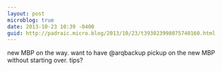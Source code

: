 ```yaml
---
layout: post
microblog: true
date: 2013-10-23 10:39 -0400
guid: http://padraic.micro.blog/2013/10/23/t393023998075740160.html
---
```

new MBP on the way. want to have @arqbackup pickup on the new MBP without starting over. tips?
